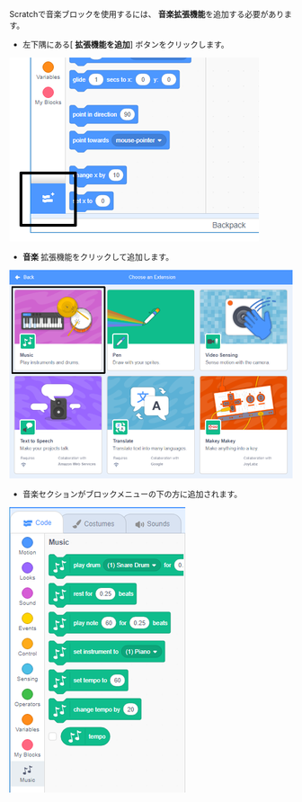 Scratchで音楽ブロックを使用するには、 **音楽拡張機能**を追加する必要があります。

+ 左下隅にある[ **拡張機能を追加**] ボタンをクリックします。

![ハイライトされた拡張ボタンを追加](images/add-extension-annotated.png)

+ **音楽** 拡張機能をクリックして追加します。

![ハイライトされた音楽拡張機能](images/click-music-annotated.png)

+ 音楽セクションがブロックメニューの下の方に追加されます。

![音楽拡張機能ブロック](images/music-extension-blocks.png)